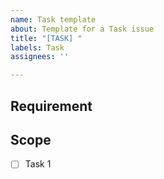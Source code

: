 ```yaml
---
name: Task template
about: Template for a Task issue
title: "[TASK] "
labels: Task
assignees: ''

---
```


## Requirement

## Scope

- [ ] Task 1
